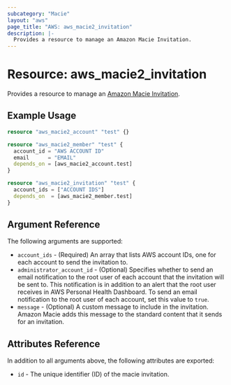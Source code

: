 ```yaml
---
subcategory: "Macie"
layout: "aws"
page_title: "AWS: aws_macie2_invitation"
description: |-
  Provides a resource to manage an Amazon Macie Invitation.
---
```


# Resource: aws_macie2_invitation

Provides a resource to manage an [Amazon Macie Invitation](https://docs.aws.amazon.com/macie/latest/APIReference/invitations.html).

## Example Usage

```terraform
resource "aws_macie2_account" "test" {}

resource "aws_macie2_member" "test" {
  account_id = "AWS ACCOUNT ID"
  email      = "EMAIL"
  depends_on = [aws_macie2_account.test]
}

resource "aws_macie2_invitation" "test" {
  account_ids = ["ACCOUNT IDS"]
  depends_on  = [aws_macie2_member.test]
}
```

## Argument Reference

The following arguments are supported:

* `account_ids` - (Required) An array that lists AWS account IDs, one for each account to send the invitation to.
* `administrator_account_id` - (Optional) Specifies whether to send an email notification to the root user of each account that the invitation will be sent to. This notification is in addition to an alert that the root user receives in AWS Personal Health Dashboard. To send an email notification to the root user of each account, set this value to `true`.
* `message` - (Optional) A custom message to include in the invitation. Amazon Macie adds this message to the standard content that it sends for an invitation.

## Attributes Reference

In addition to all arguments above, the following attributes are exported:

* `id` - The unique identifier (ID) of the macie invitation.
